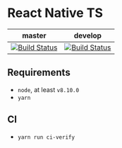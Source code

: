 # React Native TS

| master | develop |
| :----: | :-----: |
| [![Build Status](https://travis-ci.org/marcinwadon/react-native-ts.svg?branch=master)](https://travis-ci.org/marcinwadon/react-native-ts) | [![Build Status](https://travis-ci.org/marcinwadon/react-native-ts.svg?branch=develop)](https://travis-ci.org/marcinwadon/react-native-ts) |

## Requirements
- `node`, at least `v8.10.0`
- `yarn`

## CI
- `yarn run ci-verify`
